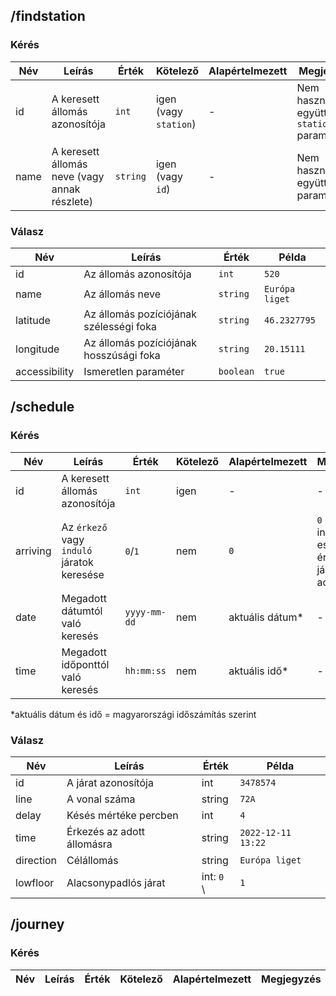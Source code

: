 ## /findstation

### Kérés
| Név  | Leírás                                        | Érték    | Kötelező              | Alapértelmezett | Megjegyzés                                       |
|------|-----------------------------------------------|----------|-----------------------|-----------------|--------------------------------------------------|
| id   | A keresett állomás azonosítója                | `int`    | igen (vagy `station`) | -               | Nem használható együtt a `station` paraméterrel. |
| name | A keresett állomás neve (vagy annak részlete) | `string` | igen (vagy `id`)      | -               | Nem használható együtt az `id` paraméterrel.     |

### Válasz
| Név           | Leírás                                  | Érték     | Példa          |
|---------------|-----------------------------------------|-----------|----------------|
| id            | Az állomás azonosítója                  | `int`     | `520`          |
| name          | Az állomás neve                         | `string`  | `Európa liget` |
| latitude      | Az állomás pozíciójának szélességi foka | `string`  | `46.2327795`   |
| longitude     | Az állomás pozíciójának hosszúsági foka | `string`  | `20.15111`     |
| accessibility | Ismeretlen paraméter                    | `boolean` | `true`         |

## /schedule

### Kérés
| Név      | Leírás                                     | Érték        | Kötelező | Alapértelmezett  | Megjegyzés                                                        |
|----------|--------------------------------------------|--------------|----------|------------------|-------------------------------------------------------------------|
| id       | A keresett állomás azonosítója             | `int`        | igen     | -                | -                                                                 |
| arriving | Az `érkező` vagy `induló` járatok keresése | `0`/`1`      | nem      | `0`              | `0` esetén az induló, `1` esetén az érkező járatokat adja vissza. |
| date     | Megadott dátumtól való keresés             | `yyyy-mm-dd` | nem      | aktuális dátum\* | -                                                                 |
| time     | Megadott időponttól való keresés           | `hh:mm:ss`   | nem      | aktuális idő\*   | -                                                                 |
*aktuális dátum és idő = magyarországi időszámítás szerint 

### Válasz
| Név       | Leírás                     | Érték      | Példa              |
|-----------|----------------------------|------------|--------------------|
| id        | A járat azonosítója        | int        | `3478574`          |
| line      | A vonal száma              | string     | `72A`              |
| delay     | Késés mértéke percben      | int        | `4`                |
| time      | Érkezés az adott állomásra | string     | `2022-12-11 13:22` |
| direction | Célállomás                 | string     | `Európa liget`     |
| lowfloor  | Alacsonypadlós járat       | int: `0` \ | `1`                | `0`

## /journey

### Kérés
| Név | Leírás | Érték | Kötelező | Alapértelmezett | Megjegyzés |
|-----|--------|-------|----------|-----------------|------------|